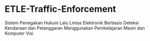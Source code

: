 # ETLE-Traffic-Enforcement
 Sistem Penegakan Hukum Lalu Lintas Elektronik Berbasis Deteksi Kendaraan dan Pelanggaran Menggunakan Pembelajaran Mesin dan Komputer Visi
